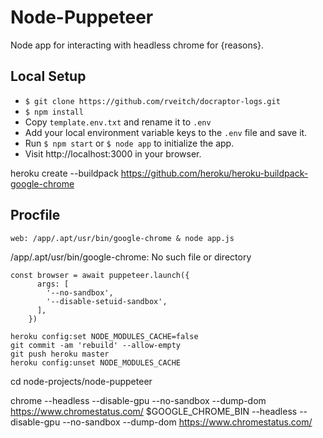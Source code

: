 # Node-Puppeteer
Node app for interacting with headless chrome for {reasons}.

## Local Setup
- `$ git clone https://github.com/rveitch/docraptor-logs.git`
- `$ npm install`
- Copy `template.env.txt` and rename it to `.env`
- Add your local environment variable keys to the `.env` file and save it.
- Run `$ npm start` or `$ node app` to initialize the app.
- Visit http://localhost:3000 in your browser.


heroku create --buildpack https://github.com/heroku/heroku-buildpack-google-chrome

## Procfile
```
web: /app/.apt/usr/bin/google-chrome & node app.js
```
/app/.apt/usr/bin/google-chrome: No such file or directory


```
const browser = await puppeteer.launch({
      args: [
        '--no-sandbox',
        '--disable-setuid-sandbox',
      ],
    })
```

```
heroku config:set NODE_MODULES_CACHE=false
git commit -am 'rebuild' --allow-empty
git push heroku master
heroku config:unset NODE_MODULES_CACHE
```

cd node-projects/node-puppeteer

chrome --headless --disable-gpu --no-sandbox --dump-dom https://www.chromestatus.com/
$GOOGLE_CHROME_BIN --headless --disable-gpu --no-sandbox --dump-dom https://www.chromestatus.com/
